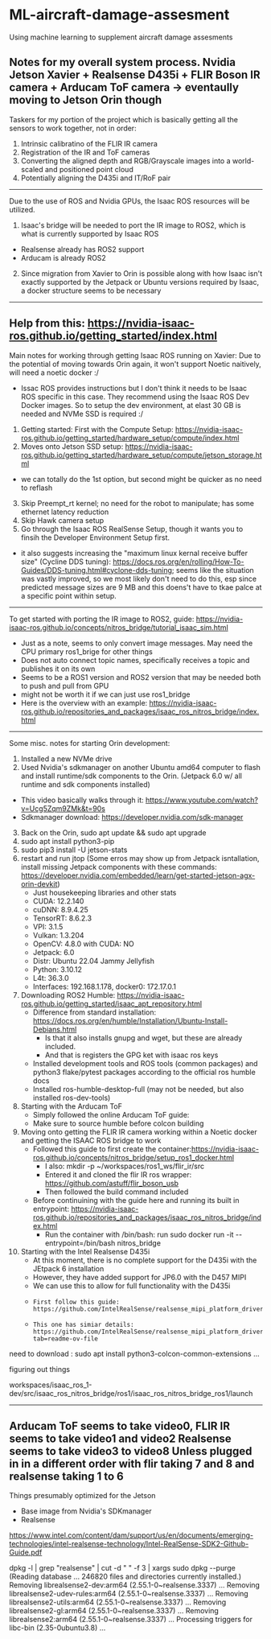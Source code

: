 # ML-aircraft-damage-assesment
Using machine learning to supplement aircraft damage assesments

Notes for my overall system process. Nvidia Jetson Xavier + Realsense D435i + FLIR Boson IR camera + Arducam ToF camera -> eventaully moving to Jetson Orin though
---
Taskers for my portion of the project which is basically getting all the sensors to work together, not in order:
1. Intrinsic calibratino of the FLIR IR camera
2. Registration of the IR and ToF cameras
3. Converting the aligned depth and RGB/Grayscale images into a world-scaled and positioned point cloud
4. Potentially aligning the D435i and IT/RoF pair
---
Due to the use of ROS and Nvidia GPUs, the Isaac ROS resources will be utilized.
1. Isaac's bridge will be needed to port the IR image to ROS2, which is what is currently supported by Isaac ROS
- Realsense already has ROS2 support
- Arducam is already ROS2
2. Since migration from Xavier to Orin is possible along with how Isaac isn't exactly supported by the Jetpack or Ubuntu versions required by Isaac, a docker structure seems to be necessary
---
Help from this: https://nvidia-isaac-ros.github.io/getting_started/index.html
---
Main notes for working through getting Isaac ROS running on Xavier:
Due to the potential of moving towards Orin again, it won't support Noetic naitively, will need a noetic docker :/
- Issac ROS provides instructions but I don't think it needs to be Isaac ROS specific in this case.
They recommend using the Isaac ROS Dev Docker images.
So to setup the dev environment, at elast 30 GB is needed and NVMe SSD is required :/
1. Getting started: First with the Compute Setup: https://nvidia-isaac-ros.github.io/getting_started/hardware_setup/compute/index.html
2. Moves onto Jetson SSD setup: https://nvidia-isaac-ros.github.io/getting_started/hardware_setup/compute/jetson_storage.html
- we can totally do the 1st option, but second might be quicker as no need to reflash
3. Skip Preempt_rt kernel; no need for the robot to manipulate; has some ethernet latency reduction
4. Skip Hawk camera setup
5. Go through the Isaac ROS RealSense Setup, though it wants you to finsih the Developer Environment Setup first.
  - it also suggests increasing the "maximum linux kernal receive buffer size" (Cycline DDS tuning): https://docs.ros.org/en/rolling/How-To-Guides/DDS-tuning.html#cyclone-dds-tuning; seems like the situation was vastly improved, so we most likely don't need to do this, esp since predicted message sizes are 9 MB and this doens't have to tkae palce at a specific point within setup.

---
To get started with porting the IR image to ROS2, guide: https://nvidia-isaac-ros.github.io/concepts/nitros_bridge/tutorial_isaac_sim.html
- Just as a note, seems to only convert image messages. May need the CPU primary ros1_brige for other things
- Does not auto connect topic names, specifically receives a topic and publishes it on its own
- Seems to be a ROS1 version and ROS2 version that may be needed both to push and pull from GPU
- might not be worth it if we can just use ros1_bridge
- Here is the overview with an example: https://nvidia-isaac-ros.github.io/repositories_and_packages/isaac_ros_nitros_bridge/index.html
---
Some misc. notes for starting Orin development:
1. Installed a new NVMe drive
2. Used Nvidia's sdkmanager on another Ubuntu amd64 computer to flash and install runtime/sdk components to the Orin. (Jetpack 6.0 w/ all runtime and sdk components installed)
- This video basically walks through it: https://www.youtube.com/watch?v=Ucg5Zqm9ZMk&t=90s
- Sdkmanager download: https://developer.nvidia.com/sdk-manager
3. Back on the Orin, sudo apt update && sudo apt upgrade
4. sudo apt install python3-pip
4. sudo pip3 install -U jetson-stats
5. restart and run jtop
  (Some erros may show up from Jetpack isntallation, install missing Jetpack components with these commands: https://developer.nvidia.com/embedded/learn/get-started-jetson-agx-orin-devkit)
    - Just housekeeping libraries and other stats
    -   CUDA: 12.2.140
    -   cuDNN: 8.9.4.25
    -   TensorRT: 8.6.2.3
    -   VPI: 3.1.5
    -   Vulkan: 1.3.204
    -   OpenCV: 4.8.0 with CUDA: NO
    -   Jetpack: 6.0
    -   Distr: Ubuntu 22.04 Jammy Jellyfish
    -   Python: 3.10.12
    -   L4t: 36.3.0
    -   Interfaces: 192.168.1.178, docker0: 172.17.0.1
6. Downloading ROS2 Humble: https://nvidia-isaac-ros.github.io/getting_started/isaac_apt_repository.html
    - Difference from standard installation: https://docs.ros.org/en/humble/Installation/Ubuntu-Install-Debians.html
        - Is that it also installs gnupg and wget, but these are already included.
        - And that is registers the GPG ket with isaac ros keys
    - Installed development tools and ROS tools (common packages) and python3 flake/pytest packages according to the official ros humble docs
    - Installed ros-humble-desktop-full (may not be needed, but also installed ros-dev-tools)
7. Starting with the Arducam ToF
    - Simply followed the online Arducam ToF guide:
    - Make sure to source humble before colcon building
8. Moving onto getting the FLIR IR camera working within a Noetic docker and getting the ISAAC ROS bridge to work
    - Followed this guide to first create the container:https://nvidia-isaac-ros.github.io/concepts/nitros_bridge/setup_ros1_docker.html
        - I also: mkdir -p ~/workspaces/ros1_ws/flir_ir/src
        - Entered it and cloned the flir IR ros wrapper: https://github.com/astuff/flir_boson_usb
        - Then followed the build command included
    - Before continuining with the guide here and running its built in entrypoint: https://nvidia-isaac-ros.github.io/repositories_and_packages/isaac_ros_nitros_bridge/index.html
        - Run the container with /bin/bash: run sudo docker run -it --entrypoint=/bin/bash nitros_bridge
7. Starting with the Intel Realsense D435i
    - At this moment, there is no complete support for the D435i with the JEtpack 6 installation
    -   However, they have added support for JP6.0 with the D457 MIPI
    -   We can use this to allow for full functionality with the D435i
    -     First follow this guide: https://github.com/IntelRealSense/realsense_mipi_platform_driver/tree/dev
    -     This one has simiar details: https://github.com/IntelRealSense/realsense_mipi_platform_driver?tab=readme-ov-file

need to download : sudo apt install python3-colcon-common-extensions ...


figuring out things

workspaces/isaac_ros_1-dev/src/isaac_ros_nitros_bridge/ros1/isaac_ros_nitros_bridge_ros1/launch

---
Arducam ToF seems to take video0, FLIR IR seems to take video1 and video2
Realsense seems to take video3 to video8
Unless plugged in in a different order with flir taking 7 and 8 and realsense taking 1 to 6
---
Things presumably optimized for the Jetson
- Base image from Nvidia's SDKmanager
- Realsense

https://www.intel.com/content/dam/support/us/en/documents/emerging-technologies/intel-realsense-technology/Intel-RealSense-SDK2-Github-Guide.pdf

dpkg -l | grep "realsense" | cut -d " " -f 3 | xargs sudo dpkg --purge
(Reading database ... 246820 files and directories currently installed.)
Removing librealsense2-dev:arm64 (2.55.1-0~realsense.3337) ...
Removing librealsense2-udev-rules:arm64 (2.55.1-0~realsense.3337) ...
Removing librealsense2-utils:arm64 (2.55.1-0~realsense.3337) ...
Removing librealsense2-gl:arm64 (2.55.1-0~realsense.3337) ...
Removing librealsense2:arm64 (2.55.1-0~realsense.3337) ...
Processing triggers for libc-bin (2.35-0ubuntu3.8) ...
